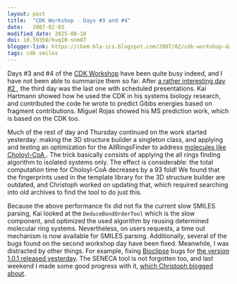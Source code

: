 ```yaml
---
layout: post
title:  "CDK Workshop - Days #3 and #4"
date:   2007-02-03
modified_date: 2025-08-10
doi: 10.59350/kvq10-snm07
blogger-link: https://chem-bla-ics.blogspot.com/2007/02/cdk-workshop-days-3-and-4.html
tags: cdk smiles
---
```


Days #3 and #4 of the [CDK Workshop](http://wiki.cubic.uni-koeln.de/cdkwiki/doku.php?id=spring2007workshop) have been
quite busy indeed, and I have not been able to summarize them so far. After [a rather interesting day #2 <i class="fa-solid fa-recycle fa-xs"></i>](https://chem-bla-ics.linkedchemistry.info/2007/01/30/cdk-workshop-day-2.html),
the third day was the last one with scheduled presentations. Kai Hartmann showed how he used the CDK in his systems
biology research, and contributed the code he wrote to predict Gibbs energies based on fragment contributions.
Miguel Rojas showed his MS prediction work, which is based on the CDK too.

Much of the rest of day and Thursday continued on the work started yesterday: making the 3D structure builder a
singleton class, and applying and testing an optimization for the AllRingsFinder to address
[molecules like Choloyl-CoA <i class="fa-solid fa-recycle fa-xs"></i>](https://chem-bla-ics.linkedchemistry.info/2007/01/30/cdk-workshop-day-2.html). The trick
basically consists of applying the all rings finding algorithm to isolated systems only. The effect is
considerable: the total computation time for Choloyl-CoA decreases by a 93 fold! We found that the
fingerprints used in the template library for the 3D structure builder are outdated, and Christoph worked
on updating that, which required searching into old archives to find the tool to do just this.

Because the above performance fix did not fix the current slow SMILES parsing, Kai looked at the
`DeduceBondOrderTool` which is the slow component, and optimized the used algorithm by reusing determined
molecular ring systems. Nevertheless, on users requests, a time out mechanism is now available for SMILES
parsing. Additionally, several of the bugs found on the second workshop day have been fixed. Meanwhile,
I was distracted by other things. For example, fixing [Bioclipse](http://www.bioclipse.net/) bugs for
[the version 1.0.1 released yesterday](http://bioclipse.blogspot.com/2007/02/bioclipse-101-released.html).
The SENECA tool is not forgotten too, and last weekend I made some good progress with it,
[which Christoph blogged about](http://wiki.cubic.uni-koeln.de/blog/pivot/entry.php?id=15).
